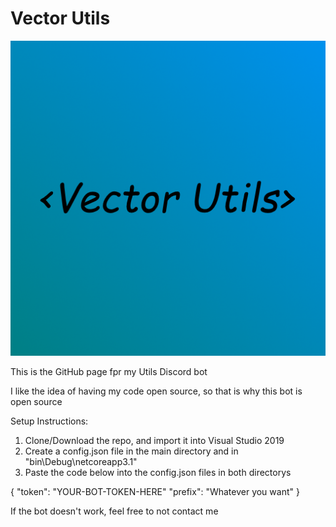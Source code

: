 # Vector Utils

![](VectorUtils.png)

This is the GitHub page fpr my <Vector> Utils Discord bot

I like the idea of having my code open source, so that is why this bot is open source

Setup Instructions:

1. Clone/Download the repo, and import it into Visual Studio 2019
2. Create a config.json file in the main directory and in "bin\Debug\netcoreapp3.1"
3. Paste the code below into the config.json files in both directorys

{
	"token": "YOUR-BOT-TOKEN-HERE"
	"prefix": "Whatever you want"
}

If the bot doesn't work, feel free to not contact me